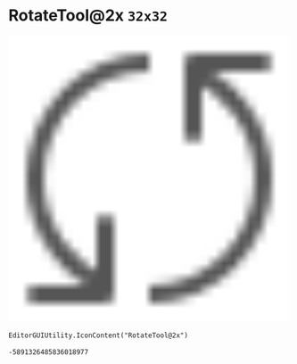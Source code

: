 # RotateTool@2x `32x32`
<img src="/img/RotateTool@2x.png" width=512 height=512>

``` CSharp
EditorGUIUtility.IconContent("RotateTool@2x")
```
```
-5891326485836018977
```
